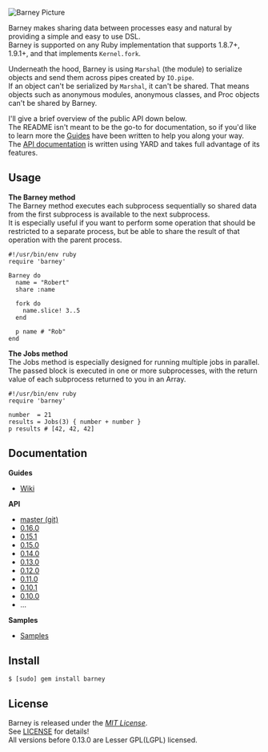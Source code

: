  ![Barney Picture](http://i.imgur.com/VblLQ.png)

Barney makes sharing data between processes easy and natural by providing a simple and easy to use DSL.  
Barney is supported on any Ruby implementation that supports 1.8.7+, 1.9.1+, and that implements `Kernel.fork`.

Underneath the hood, Barney is using `Marshal` (the module) to serialize objects and send them across pipes created by `IO.pipe`.  
If an object can't be serialized by `Marshal`, it can't be shared.  That means objects such as anonymous modules, 
anonymous classes, and Proc objects can't be shared by Barney.

I'll give a brief overview of the public API down below.  
The README isn't meant to be the go-to for documentation, so if you'd like to learn more the [Guides](http://github.com/robgleeson/barney/wiki) 
have been written to help you along your way.  
The [API documentation](http://rubydoc.info/github/robgleeson/barney/master/) is written using YARD and takes full advantage of its features.


Usage
-----

**The Barney method**  
The Barney method executes each subprocess sequentially so shared data from the first subprocess is available to the next subprocess.  
It is especially useful if you want to perform some operation that should be restricted to a separate process, but be able to share the result 
of that operation with the parent process.  


    #!/usr/bin/env ruby
    require 'barney'

    Barney do
      name = "Robert"
      share :name

      fork do
        name.slice! 3..5
      end

      p name # "Rob"
    end


**The Jobs method**  
The Jobs method is especially designed for running multiple jobs in parallel.  
The passed block is executed in one or more subprocesses, with the return value of each subprocess returned to you in an Array.  

    #!/usr/bin/env ruby
    require 'barney' 

    number  = 21
    results = Jobs(3) { number + number }
    p results # [42, 42, 42]

 


Documentation
--------------

**Guides**  

* [Wiki](https://github.com/robgleeson/barney/wiki)

**API**  

* [master (git)](http://rubydoc.info/github/robgleeson/barney/master/)
* [0.16.0](http://rubydoc.info/gems/barney/0.16.0/)
* [0.15.1](http://rubydoc.info/gems/barney/0.15.0/)
* [0.15.0](http://rubydoc.info/gems/barney/0.15.0/)
* [0.14.0](http://rubydoc.info/gems/barney/0.14.0/)
* [0.13.0](http://rubydoc.info/gems/barney/0.13.0/)
* [0.12.0](http://rubydoc.info/gems/barney/0.12.0/)
* [0.11.0](http://rubydoc.info/gems/barney/0.11.0/)
* [0.10.1](http://rubydoc.info/gems/barney/0.10.1/)  
* [0.10.0](http://rubydoc.info/gems/barney/0.10.0/)
* …


**Samples**

* [Samples](https://github.com/robgleeson/barney/tree/master/samples)

Install
--------
  
    $ [sudo] gem install barney

License
--------

Barney is released under the [_MIT License_](http://en.wikipedia.org/wiki/MIT_License).  
See [LICENSE](http://github.com/robgleeson/barney/blob/master/README.md) for details!  
All versions before 0.13.0 are Lesser GPL(LGPL) licensed.


